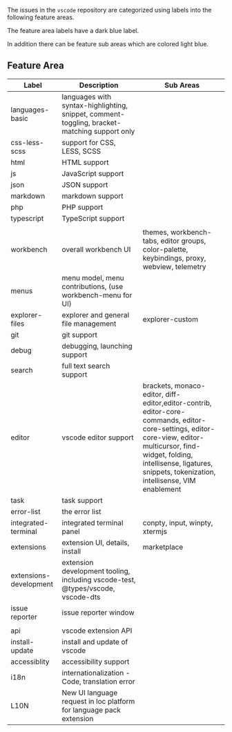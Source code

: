 The issues in the `vscode` repository are categorized using labels into the
following feature areas.

The feature area labels have a dark blue label.

In addition there can be feature sub areas which are colored light blue.

## Feature Area

| Label                  | Description                                                                                  | Sub Areas                                                                                                                                                                                                                                  |
| ---------------------- | -------------------------------------------------------------------------------------------- | ------------------------------------------------------------------------------------------------------------------------------------------------------------------------------------------------------------------------------------------ |
| languages-basic        | languages with syntax-highlighting, snippet, comment-toggling, bracket-matching support only |                                                                                                                                                                                                                                            |
| css-less-scss          | support for CSS, LESS, SCSS                                                                  |                                                                                                                                                                                                                                            |
| html                   | HTML support                                                                                 |                                                                                                                                                                                                                                            |
| js                     | JavaScript support                                                                           |                                                                                                                                                                                                                                            |
| json                   | JSON support                                                                                 |                                                                                                                                                                                                                                            |
| markdown               | markdown support                                                                             |                                                                                                                                                                                                                                            |
| php                    | PHP support                                                                                  |                                                                                                                                                                                                                                            |
| typescript             | TypeScript support                                                                           |                                                                                                                                                                                                                                            |
|                        |                                                                                              |
| workbench              | overall workbench UI                                                                         | themes, workbench-tabs, editor groups, color-palette, keybindings, proxy, webview, telemetry                                                                                                                                               |
| menus                  | menu model, menu contributions, (use workbench-menu for UI)                                  |                                                                                                                                                                                                                                            |
| explorer-files         | explorer and general file management                                                         | explorer-custom                                                                                                                                                                                                                            |
| git                    | git support                                                                                  |                                                                                                                                                                                                                                            |
| debug                  | debugging, launching support                                                                 |                                                                                                                                                                                                                                            |
| search                 | full text search support                                                                     |                                                                                                                                                                                                                                            |
| editor                 | vscode editor support                                                                        | brackets, monaco-editor, diff-editor,editor-contrib, editor-core-commands, editor-core-settings, editor-core-view, editor-multicursor, find-widget, folding, intellisense, ligatures, snippets, tokenization, intellisense, VIM enablement |
| task                   | task support                                                                                 |                                                                                                                                                                                                                                            |
| error-list             | the error list                                                                               |                                                                                                                                                                                                                                            |
| integrated-terminal    | integrated terminal panel                                                                    | conpty, input, winpty, xtermjs                                                                                                                                                                                                             |
| extensions             | extension UI, details, install                                                               | marketplace                                                                                                                                                                                                                                |
| extensions-development | extension development tooling, including vscode-test, @types/vscode, vscode-dts              |                                                                                                                                                                                                                                            |
| issue reporter         | issue reporter window                                                                        |                                                                                                                                                                                                                                            |
|                        |                                                                                              |
| api                    | vscode extension API                                                                         |                                                                                                                                                                                                                                            |
| install-update         | install and update of vscode                                                                 |                                                                                                                                                                                                                                            |
| accessiblity           | accessibility support                                                                        |                                                                                                                                                                                                                                            |
| i18n                   | internationalization - Code, translation error                                               |                                                                                                                                                                                                                                            |
| L10N                   | New UI language request in loc platform for language pack extension                          |                                                                                                                                                                                                                                            |
